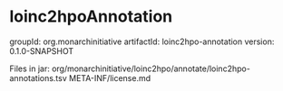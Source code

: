 # loinc2hpoAnnotation
groupId: org.monarchinitiative
artifactId: loinc2hpo-annotation
version: 0.1.0-SNAPSHOT

Files in jar:
org/monarchinitiative/loinc2hpo/annotate/loinc2hpo-annotations.tsv
META-INF/license.md
